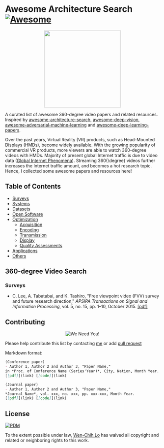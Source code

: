 # Awesome Architecture Search [![Awesome](https://awesome.re/badge.svg)](https://awesome.re)
<p align="center">
<img width="250" src="https://camo.githubusercontent.com/1131548cf666e1150ebd2a52f44776d539f06324/68747470733a2f2f63646e2e7261776769742e636f6d2f73696e647265736f726875732f617765736f6d652f6d61737465722f6d656469612f6c6f676f2e737667" "Awesome!">
</p>

  A curated list of awesome 360-degree video papers and related resources. Inspired by [awesome-architecture-search](https://github.com/markdtw/awesome-architecture-search), [awesome-deep-vision](https://github.com/kjw0612/awesome-deep-vision), [awesome-adversarial-machine-learning](https://github.com/yenchenlin/awesome-adversarial-machine-learning) and [awesome-deep-learning-papers](https://github.com/terryum/awesome-deep-learning-papers).

Over the past years, Virtual Reality (VR) products, such as Head-Mounted Displays (HMDs), become widely available. 
With the growing popularity of commercial VR products, more viewers are able to watch 360-degree videos with HMDs.
Majority of present global Internet traffic is due to video data ([Global Internet Phenomena](https://www.sandvine.com/trends/global-internet-phenomena/)). 
Streaming 360{\degree} videos further increases the Internet traffic amount, and becomes a hot research topic.
Hence, I collected some awesome papers and resources here!


## Table of Contents
- [Surveys](#survey)
- [Systems](#system)
- [Datasets](#dataset)
- [Open Software](#software)
- [Optimization](#optimization)
    - [Acquisition](#acquisition)
    - [Encoding](#encoding)
    - [Transmission](#transmission)
    - [Display](#display)
    - [Quality Assessments](#quality)
- [Applications](#application)
- [Others](#other)


## 360-degree Video Search

### Surveys
- C. Lee, A. Tabatabai, and K. Tashiro, "Free viewpoint video (FVV) survey and future research direction," 
*APSIPA Transactions on Signal and Information Processing*, vol. 5, no. 15, pp. 1–10, October 2015.
[[pdf]](https://www.cambridge.org/core/journals/apsipa-transactions-on-signal-and-information-processing/article/free-viewpoint-video-fvv-survey-and-future-research-direction/0E5F6708FD61193F78CF2BD3D6A58024)

## Contributing
<p align="center">
<img src="http://cdn1.sportngin.com/attachments/news_article/7269/5172/needyou_small.jpg" alt="We Need You!">
</p>

Please help contribute this list by contacting [me](https://briandicky.github.io/) or add [pull request](https://github.com/briandicky/awesome-360video-search/pulls)

Markdown format:
```markdown
(Conference paper)
- Author 1, Author 2 and Author 3, "Paper Name," 
in *Proc. of Conference Name (Series'Year)*, City, Nation, Month Year. 
[[pdf]](link) [[code]](link)
```

```markdown
(Journal paper)
- Auther 1, Auther 2 and Author 3, "Paper Name," 
*Journal Name*, vol. xxx, no. xxx, pp. xxx-xxx, Month Year. 
[[pdf]](link) [[code]](link)
```

## License

[![PDM](https://licensebuttons.net/p/mark/1.0/88x31.png)](https://creativecommons.org/publicdomain/zero/1.0/)

To the extent possible under law, [Wen-Chih Lo](https://briandicky.github.io/) has waived all copyright and related or neighboring rights to this work.

